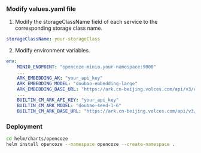 ### Modify values.yaml file

1. Modify the storageClassName field of each service to the corresponding storage class name.
```yaml
storageClassName: your-storageClass
```

2. Modify environment variables.

```yaml
env:
    MINIO_ENDPOINT: "opencoze-minio.your-namespace:9000"
    ...
    ARK_EMBEDDING_AK: "your_api_key"
    ARK_EMBEDDING_MODEL: "doubao-embedding-large"
    ARK_EMBEDDING_BASE_URL: "https://ark.cn-beijing.volces.com/api/v3/embeddings"
    ...
    BUILTIN_CM_ARK_API_KEY: "your_api_key"
    BUILTIN_CM_ARK_MODEL: "doubao-seed-1-6"
    BUILTIN_CM_ARK_BASE_URL: "https://ark.cn-beijing.volces.com/api/v3/chat/completions"
```

### Deployment

```bash
cd helm/charts/opencoze
helm install opencoze --namespace opencoze --create-namespace .
```
